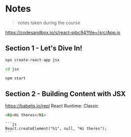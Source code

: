 # Notes

> notes taken during the course

https://codesandbox.io/s/react-pibc94?file=/src/App.js


## Section 1 - Let's Dive In!

```sh
npx create-react-app jsx
```

```sh
cd jsx
```

```sh
npm start
```

## Section 2 - Building Content with JSX

https://babeljs.io/repl
React Runtime: Classic

```html
<h1>Hi theres</h1>
```
    
    ```js
    React.createElement("h1", null, "Hi theres");
    ```
